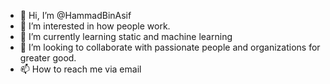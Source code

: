 - 👋 Hi, I’m @HammadBinAsif
- 👀 I’m interested in how people work.
- 🌱 I’m currently learning static and machine learning
- 💞️ I’m looking to collaborate with passionate people and organizations for greater good.
- 📫 How to reach me via email 

<!---
HammadBinAsif/HammadBinAsif is a ✨ special ✨ repository because its `README.md` (this file) appears on your GitHub profile.
You can click the Preview link to take a look at your changes.
--->
